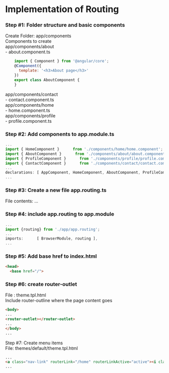 # Implementation of Routing 
### Step #1: Folder structure and basic components  
Create Folder:  app/components  
Components to create  
app/components/about  
	- about.component.ts
```javascript
	import { Component } from '@angular/core';
	@Component({
	  template: '<h3>About page</h3>'
	})
	export class AboutComponent {
	}
```
app/components/contact  
	- contact.component.ts  
app/components/home  
	- home.component.ts  
app/components/profile  
	- profile.component.ts  

### Step #2: Add components to app.module.ts
```javascript
...
import { HomeComponent }      from './components/home/home.component';
import { AboutComponent }      from './components/about/about.component';
import { ProfileComponent }      from './components/profile/profile.component';
import { ContactComponent }      from './components/contact/contact.component';
...
declarations: [ AppComponent, HomeComponent, AboutComponent, ProfileComponent, ContactComponent ],
...
```

### Step #3: Create a new file app.routing.ts
File contents:
...

### Step #4: include app.routing to app.module
```javascript
...
import {routing} from './app/app.routing';
...
imports:      [ BrowserModule, routing ],
...
```

###  Step #5: Add base href to index.html

```html
<head>
  <base href="/">
```

###  Step #6: create router-outlet   
File : theme.tpl.html  
Include router-outline where the page content goes
```html
<body>
...
<router-outlet></router-outlet>
...
</body>
...
```

Step #7: Create menu items  
File: themes/default/theme.tpl.html  
```html
...
<a class="nav-link" routerLink="/home" routerLinkActive="active"><i class="glyphicon glyphicon-home"></i> Home </a>
...
```